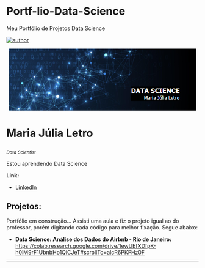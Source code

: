 # Portf-lio-Data-Science
Meu Portfólio de Projetos Data Science

[![author](https://img.shields.io/badge/author-MariaJúlia-green.svg)](https://github.com/Mariajulialetro) 


<p align="center">
  <img src="banner data science.PNG" >
</p>

# Maria Júlia Letro
<sub>*Data Scientist* </sub>

Estou aprendendo Data Science

**Link:**
* [LinkedIn](https://www.linkedin.com/in/mariajulialetro/)



## Projetos:
Portfólio em construção...
Assisti uma aula e fiz o projeto igual ao do professor, porém digitando cada código para melhor fixação. Segue abaixo:
* **Data Science: Análise dos Dados do Airbnb - Rio de Janeiro:** https://colab.research.google.com/drive/1ewUEfXDfpK-h0lM9rF1UbnbHp1QiCJeT#scrollTo=alcR6PKFHz0F

---




